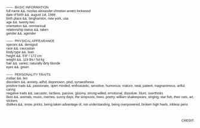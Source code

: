 <span style="font-family:arial; font-size:15px; text-align:left"><span style="font-size:8pt"><sub><sup style="font-size:1em">&mdash;&mdash;&nbsp; BASIC INFORMATION<br />
full name &amp;&amp;. nicolas alexander christian arwen lockwood<br />
date of birth &amp;&amp;. august 1st, 1998<br />
birth place &amp;&amp;. binghamton, new york, usa<br />
age &amp;&amp;. twenty two<br />
orientation &amp;&amp;. omnisexual<br />
relationship status &amp;&amp;. taken<br />
gender &amp;&amp;. agender<br />
<br />
&mdash;&mdash;&nbsp; PHYSICAL APPEARANCE<br />
species &amp;&amp;. demigod<br />
race &amp;&amp;. caucasian<br />
body type &amp;&amp;. lean<br />
height &amp;&amp;. 5&#39;8&quot; / 172 cm<br />
weight &amp;&amp;. 119 lbs / 54 kg<br />
hair &amp;&amp;. varies; naturally dirty blonde<br />
eyes &amp;&amp;. green<br />
<br />
&mdash;&mdash;&nbsp; PERSONALITY TRAITS<br />
zodiac &amp;&amp;. leo<br />
disorders &amp;&amp;. anxiety, adhd, depression, ptsd, synaesthesia</sup></sub></span></span><br style="font-size:15px;text-align:left" />
<span style="font-size:8pt; text-align:left"><sub><sup style="font-size:1em"><span style="font-family:arial">positive traits &amp;&amp;. passionate, open minded, enthusiastic, sensitive, humorous, mature, neat, patient, magnanimous, artful, caring</span><br />
<span style="font-family:arial">negative traits &amp;&amp;. sarcastic, tactless, passive, gloomy, strong-willed, emotional, dissolute, blunt, overthinks<br />
likes &amp;&amp;.&nbsp;</span><span style="font-family:arial">animals, music, memes, sunny days, the simpsons, trees, poetry, william shakespeare, singing, star fish, their cats, art, stickers<br />
dislikes &amp;&amp;.&nbsp;</span><span style="font-family:arial">snow. pricks, being taken advantage of, not understanding, being overpowered, broken high heels, inkless pens</span></sup></sub></span><br style="font-size:15px;text-align:left" />
<span style="font-size:15px; text-align:left">&nbsp;</span>
<div style="font-size:15px; text-align:right"><span style="font-size:8pt"><sub><sup style="font-size:1em"><span style="font-family:arial"><a href="https://www.quotev.com/kleenexbox" style="text-decoration:none">CREDIT</a>.</span></sup></sub></span></div>
